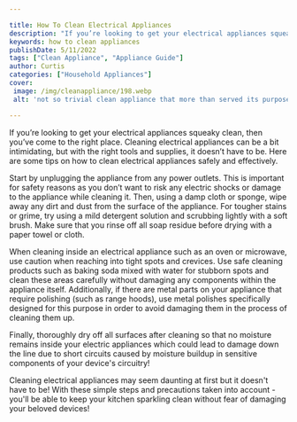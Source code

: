 ```yaml
---

title: How To Clean Electrical Appliances
description: "If you’re looking to get your electrical appliances squeaky clean, then you’ve come to the right place. Cleaning electrical applia...lets find out"
keywords: how to clean appliances
publishDate: 5/11/2022
tags: ["Clean Appliance", "Appliance Guide"]
author: Curtis
categories: ["Household Appliances"]
cover: 
 image: /img/cleanappliance/198.webp
 alt: 'not so trivial clean appliance that more than served its purpose'

---
```


If you’re looking to get your electrical appliances squeaky clean, then you’ve come to the right place. Cleaning electrical appliances can be a bit intimidating, but with the right tools and supplies, it doesn’t have to be. Here are some tips on how to clean electrical appliances safely and effectively.

Start by unplugging the appliance from any power outlets. This is important for safety reasons as you don’t want to risk any electric shocks or damage to the appliance while cleaning it. Then, using a damp cloth or sponge, wipe away any dirt and dust from the surface of the appliance. For tougher stains or grime, try using a mild detergent solution and scrubbing lightly with a soft brush. Make sure that you rinse off all soap residue before drying with a paper towel or cloth.

When cleaning inside an electrical appliance such as an oven or microwave, use caution when reaching into tight spots and crevices. Use safe cleaning products such as baking soda mixed with water for stubborn spots and clean these areas carefully without damaging any components within the appliance itself. Additionally, if there are metal parts on your appliance that require polishing (such as range hoods), use metal polishes specifically designed for this purpose in order to avoid damaging them in the process of cleaning them up. 

Finally, thoroughly dry off all surfaces after cleaning so that no moisture remains inside your electric appliances which could lead to damage down the line due to short circuits caused by moisture buildup in sensitive components of your device's circuitry! 
 
Cleaning electrical appliances may seem daunting at first but it doesn't have to be! With these simple steps and precautions taken into account - you'll be able to keep your kitchen sparkling clean without fear of damaging your beloved devices!
